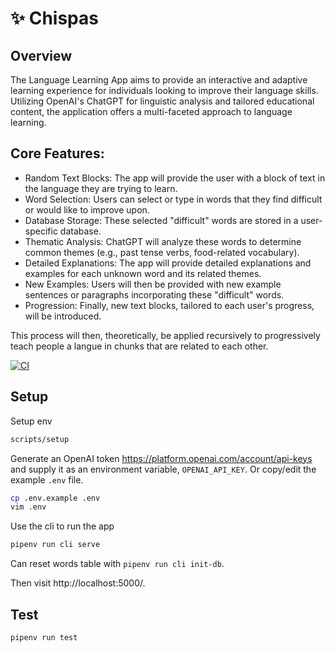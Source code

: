 # ✨ Chispas

## Overview

The Language Learning App aims to provide an interactive and adaptive learning experience for individuals looking to improve their language skills. Utilizing OpenAI's ChatGPT for linguistic analysis and tailored educational content, the application offers a multi-faceted approach to language learning.

## Core Features:

- Random Text Blocks: The app will provide the user with a block of text in the language they are trying to learn.
- Word Selection: Users can select or type in words that they find difficult or would like to improve upon.
- Database Storage: These selected "difficult" words are stored in a user-specific database.
- Thematic Analysis: ChatGPT will analyze these words to determine common themes (e.g., past tense verbs, food-related vocabulary).
- Detailed Explanations: The app will provide detailed explanations and examples for each unknown word and its related themes.
- New Examples: Users will then be provided with new example sentences or paragraphs incorporating these "difficult" words.
- Progression: Finally, new text blocks, tailored to each user's progress, will be introduced.

This process will then, theoretically, be applied recursively to progressively teach people a langue in chunks that are related to each other. 

[![CI](https://github.com/chispas-io/chispas-ai/actions/workflows/ci.yml/badge.svg?branch=main)](https://github.com/chispas-io/chispas-ai/actions/workflows/ci.yml)

## Setup

Setup env

```bash
scripts/setup
```

Generate an OpenAI token https://platform.openai.com/account/api-keys and supply it as an environment variable, `OPENAI_API_KEY`. Or copy/edit the example `.env` file.

```bash
cp .env.example .env
vim .env
```

Use the cli to run the app

```bash
pipenv run cli serve
```

Can reset words table with `pipenv run cli init-db`.

Then visit http://localhost:5000/.

## Test

```bash
pipenv run test
```

